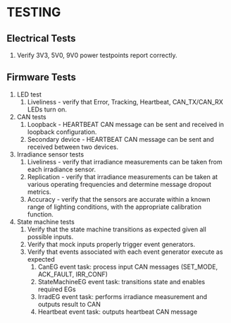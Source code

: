 # TESTING

## Electrical Tests

1. Verify 3V3, 5V0, 9V0 power testpoints report correctly.

## Firmware Tests

1. LED test
   1. Liveliness - verify that Error, Tracking, Heartbeat, CAN_TX/CAN_RX LEDs turn on. 
2. CAN tests
   1. Loopback - HEARTBEAT CAN message can be sent and received in loopback configuration.
   2. Secondary device - HEARTBEAT CAN message can be sent and received between
      two devices.
3. Irradiance sensor tests
   1. Liveliness - verify that irradiance measurements can be taken from each
      irradiance sensor.  
   2. Replication - verify that irradiance measurements can be taken at various
      operating frequencies and determine message dropout metrics. 
   3. Accuracy - verify that the sensors are accurate within a known range of
      lighting conditions, with the appropriate calibration function. 
4. State machine tests
   1. Verify that the state machine transitions as expected given all possible inputs.
   2. Verify that mock inputs properly trigger event generators.
   3. Verify that events associated with each event generator execute as expected
      1. CanEG event task: process input CAN messages (SET_MODE, ACK_FAULT, IRR_CONF) 
      2. StateMachineEG event task: transitions state and enables required EGs
      3. IrradEG event task: performs irradiance measurement and outputs result
         to CAN 
      4. Heartbeat event task: outputs heartbeat CAN message

